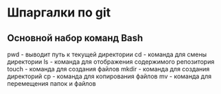 # Шпаргалки по git
## Основной набор команд Bash
pwd - выводит путь к текущей директории
cd - команда для смены директории
ls - команда для отображения содержимого репозитория
touch - команда для создания файлов
mkdir - команда для создания директорий
cp - команда для копирования файлов
mv - команда для перемещения папок и файлов
